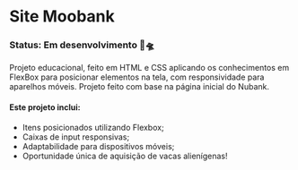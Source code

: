 # Site Moobank

### Status: Em desenvolvimento 🐄🛸

Projeto educacional, feito em HTML e CSS aplicando os conhecimentos em FlexBox para posicionar elementos na tela, com responsividade para aparelhos móveis. Projeto feito com base na página inicial do Nubank.

#### Este projeto inclui:

+ Itens posicionados utilizando Flexbox;
+ Caixas de input responsivas;
+ Adaptabilidade para dispositivos móveis;
+ Oportunidade única de aquisição de vacas alienígenas!
